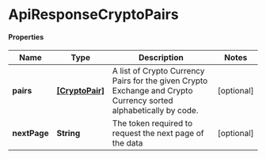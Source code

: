 # ApiResponseCryptoPairs

#### Properties
Name | Type | Description | Notes
------------ | ------------- | ------------- | -------------
**pairs** | [**[CryptoPair]**](CryptoPair.md) | A list of Crypto Currency Pairs for the given Crypto Exchange and Crypto Currency sorted alphabetically by code. | [optional] 
**nextPage** | **String** | The token required to request the next page of the data | [optional] 




